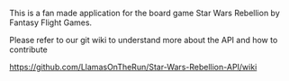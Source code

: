This is a fan made application for the board game Star Wars Rebellion by Fantasy Flight Games. 

Please refer to our git wiki to understand more about the API and how to contribute

https://github.com/LlamasOnTheRun/Star-Wars-Rebellion-API/wiki
